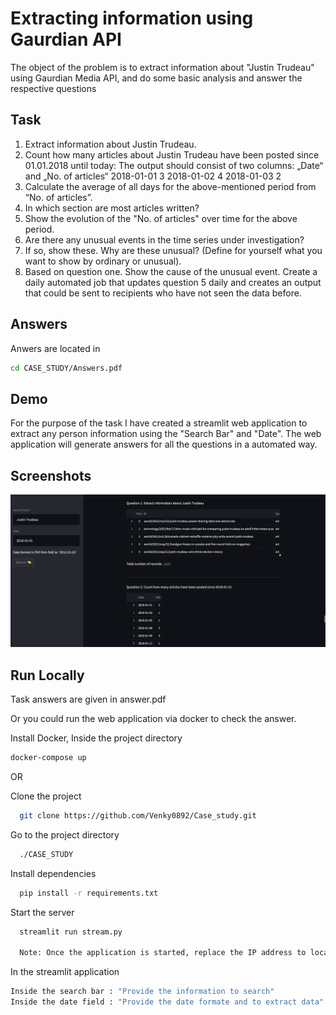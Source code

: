 
# Extracting information using Gaurdian API

The object of the problem is to extract information about "Justin Trudeau" using Gaurdian Media API, 
and do some basic analysis and answer the respective questions



## Task
1. Extract information about Justin Trudeau.
2. Count how many articles about Justin Trudeau have been posted since 01.01.2018 until
    today:
    The output should consist of two columns:
    „Date“ and „No. of articles“
    2018-01-01 3
    2018-01-02 4
    2018-01-03 2
3. Calculate the average of all days for the above-mentioned period from “No. of articles”.
4. In which section are most articles written?
5. Show the evolution of the "No. of articles" over time for the above period.
6. Are there any unusual events in the time series under investigation?
7. If so, show these. Why are these unusual? (Define for yourself what you want to show by
ordinary or unusual).
8. Based on question one. Show the cause of the unusual event.
Create a daily automated job that updates question 5 daily and creates an output that could be sent
to recipients who have not seen the data before. 


## Answers 

Anwers are located in 

```bash
cd CASE_STUDY/Answers.pdf
```
## Demo

For the purpose of the task I have created a streamlit web application to extract any person information using the "Search Bar" and "Date".  The web application will generate answers for all the questions in a automated way. 


## Screenshots

![App Screenshot](https://github.com/Venky0892/Case_study/blob/master/streamlit.png)




## Run Locally

Task answers are given in answer.pdf 

Or you could run the web application via docker to check the answer.

Install Docker, Inside the project directory

```bash
docker-compose up
```
OR 

Clone the project

```bash
  git clone https://github.com/Venky0892/Case_study.git
```

Go to the project directory

```bash
  ./CASE_STUDY
```

Install dependencies

```bash
  pip install -r requirements.txt
```

Start the server

```bash
  streamlit run stream.py

  Note: Once the application is started, replace the IP address to localhost:8051 to view the app.
```

In the streamlit application

```bash
Inside the search bar : "Provide the information to search"
Inside the date field : "Provide the date formate and to extract data"
```


